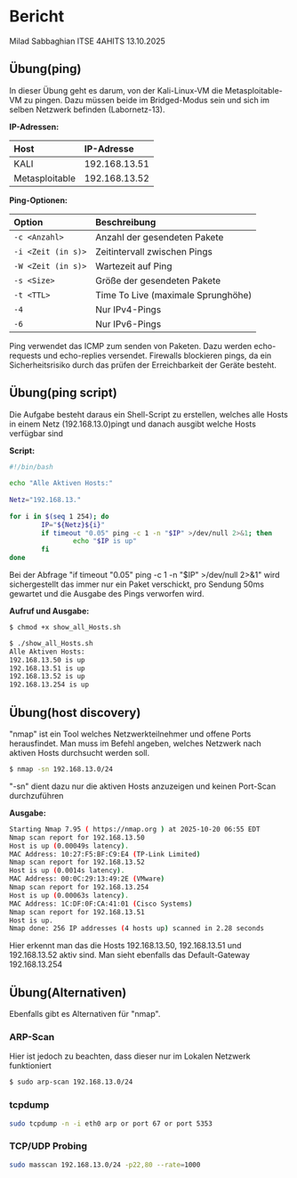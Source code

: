 # Bericht
Milad Sabbaghian ITSE 4AHITS 13.10.2025

## Übung(ping)
In dieser Übung geht es darum, von der Kali-Linux-VM die Metasploitable-VM zu pingen. 
Dazu müssen beide im Bridged-Modus sein und sich im selben Netzwerk befinden (Labornetz-13).

**IP-Adressen:**

| Host           | IP-Adresse      |
|:---------------|:----------------|
| KALI           | 192.168.13.51   |
| Metasploitable | 192.168.13.52   |

**Ping-Optionen:**

| Option | Beschreibung |
|:-------|:--------------|
| `-c <Anzahl>` | Anzahl der gesendeten Pakete |
| `-i <Zeit (in s)>` | Zeitintervall zwischen Pings |
| `-W <Zeit (in s)>` | Wartezeit auf Ping |
| `-s <Size>` | Größe der gesendeten Pakete |
| `-t <TTL>` | Time To Live (maximale Sprunghöhe) |
| `-4` | Nur IPv4-Pings |
| `-6` | Nur IPv6-Pings |

Ping verwendet das ICMP zum senden von Paketen. 
Dazu werden echo-requests und echo-replies versendet. 
Firewalls blockieren pings, da ein Sicherheitsrisiko durch das prüfen der Erreichbarkeit der Geräte besteht.

## Übung(ping script)
Die Aufgabe besteht daraus ein Shell-Script zu erstellen, welches alle Hosts in einem Netz (192.168.13.0)pingt und danach ausgibt welche Hosts verfügbar sind

**Script:**
```sh
#!/bin/bash
 
echo "Alle Aktiven Hosts:"
 
Netz="192.168.13."
 
for i in $(seq 1 254); do
        IP="${Netz}${i}"
        if timeout "0.05" ping -c 1 -n "$IP" >/dev/null 2>&1; then
                echo "$IP is up"
        fi
done
```

Bei der Abfrage "if timeout "0.05" ping -c 1 -n "$IP" >/dev/null 2>&1" wird sichergestellt das immer 
nur ein Paket verschickt, pro Sendung 50ms gewartet und die Ausgabe des Pings verworfen wird. 

**Aufruf und Ausgabe:**
```sh
$ chmod +x show_all_Hosts.sh

$ ./show_all_Hosts.sh    
Alle Aktiven Hosts:
192.168.13.50 is up
192.168.13.51 is up
192.168.13.52 is up
192.168.13.254 is up
```

## Übung(host discovery)
"nmap" ist ein Tool welches Netzwerkteilnehmer und offene Ports herausfindet. 
Man muss im Befehl angeben, welches Netzwerk nach aktiven Hosts durchsucht werden soll.
```sh
$ nmap -sn 192.168.13.0/24
```
"-sn" dient dazu nur die aktiven Hosts anzuzeigen und keinen Port-Scan durchzuführen

**Ausgabe:**
```sh
Starting Nmap 7.95 ( https://nmap.org ) at 2025-10-20 06:55 EDT
Nmap scan report for 192.168.13.50
Host is up (0.00049s latency).
MAC Address: 10:27:F5:BF:C9:E4 (TP-Link Limited)
Nmap scan report for 192.168.13.52
Host is up (0.0014s latency).
MAC Address: 00:0C:29:13:49:2E (VMware)
Nmap scan report for 192.168.13.254
Host is up (0.00063s latency).
MAC Address: 1C:DF:0F:CA:41:01 (Cisco Systems)
Nmap scan report for 192.168.13.51
Host is up.
Nmap done: 256 IP addresses (4 hosts up) scanned in 2.28 seconds
```
Hier erkennt man das die Hosts 192.168.13.50, 192.168.13.51 und 192.168.13.52 aktiv sind.
Man sieht ebenfalls das Default-Gateway 192.168.13.254

## Übung(Alternativen)
Ebenfalls gibt es Alternativen für "nmap".

### ARP-Scan
Hier ist jedoch zu beachten, dass dieser nur im Lokalen Netzwerk funktioniert
```sh
$ sudo arp-scan 192.168.13.0/24
```

### tcpdump
```sh
sudo tcpdump -n -i eth0 arp or port 67 or port 5353
```

### TCP/UDP Probing
```sh
sudo masscan 192.168.13.0/24 -p22,80 --rate=1000
```


